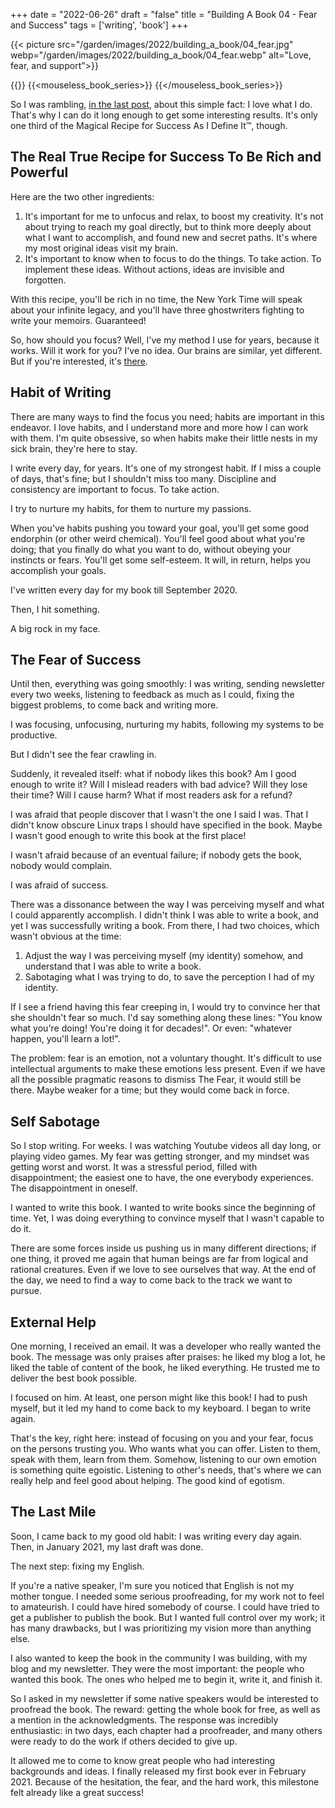 +++
date = "2022-06-26"
draft = "false"
title = "Building A Book 04 - Fear and Success"
tags = ['writing', 'book']
+++

{{< picture src="/garden/images/2022/building_a_book/04_fear.jpg" webp="/garden/images/2022/building_a_book/04_fear.webp" alt="Love, fear, and support">}}

{{<series>}}
{{<mouseless_book_series>}}
{{</mouseless_book_series>}}

So I was rambling, [in the last post](/garden/post/building_mouseless_book_idea/), about this simple fact: I love what I do. That's why I can do it long enough to get some interesting results. It's only one third of the Magical Recipe for Success As I Define It™, though.

## The Real True Recipe for Success To Be Rich and Powerful

Here are the two other ingredients:

1. It's important for me to unfocus and relax, to boost my creativity. It's not about trying to reach my goal directly, but to think more deeply about what I want to accomplish, and found new and secret paths. It's where my most original ideas visit my brain.
2. It's important to know when to focus to do the things. To take action. To implement these ideas. Without actions, ideas are invisible and forgotten.

With this recipe, you'll be rich in no time, the New York Time will speak about your infinite legacy, and you'll have three ghostwriters fighting to write your memoirs. Guaranteed!

So, how should you focus? Well, I've my method I use for years, because it works. Will it work for you? I've no idea. Our brains are similar, yet different. But if you're interested, it's [there]().

## Habit of Writing

There are many ways to find the focus you need; habits are important in this endeavor. I love habits, and I understand more and more how I can work with them. I'm quite obsessive, so when habits make their little nests in my sick brain, they're here to stay.

I write every day, for years. It's one of my strongest habit. If I miss a couple of days, that's fine; but I shouldn't miss too many. Discipline and consistency are important to focus. To take action.

I try to nurture my habits, for them to nurture my passions.

When you've habits pushing you toward your goal, you'll get some good endorphin (or other weird chemical). You'll feel good about what you're doing; that you finally do what you want to do, without obeying your instincts or fears. You'll get some self-esteem. It will, in return, helps you accomplish your goals.

I've written every day for my book till September 2020.

Then, I hit something.

A big rock in my face.

## The Fear of Success

Until then, everything was going smoothly: I was writing, sending newsletter every two weeks, listening to feedback as much as I could, fixing the biggest problems, to come back and writing more.

I was focusing, unfocusing, nurturing my habits, following my systems to be productive.

But I didn't see the fear crawling in.

Suddenly, it revealed itself: what if nobody likes this book? Am I good enough to write it? Will I mislead readers with bad advice? Will they lose their time? Will I cause harm? What if most readers ask for a refund?

I was afraid that people discover that I wasn't the one I said I was. That I didn't know obscure Linux traps I should have specified in the book. Maybe I wasn't good enough to write this book at the first place!

I wasn't afraid because of an eventual failure; if nobody gets the book, nobody would complain.

I was afraid of success.

There was a dissonance between the way I was perceiving myself and what I could apparently accomplish. I didn't think I was able to write a book, and yet I was successfully writing a book. From there, I had two choices, which wasn't obvious at the time:

1. Adjust the way I was perceiving myself (my identity) somehow, and understand that I was able to write a book.
2. Sabotaging what I was trying to do, to save the perception I had of my identity.

If I see a friend having this fear creeping in, I would try to convince her that she shouldn't fear so much. I'd say something along these lines:
"You know what you're doing! You're doing it for decades!". Or even: "whatever happen, you'll learn a lot!".

The problem: fear is an emotion, not a voluntary thought. It's difficult to use intellectual arguments to make these emotions less present. Even if we have all the possible pragmatic reasons to dismiss The Fear, it would still be there. Maybe weaker for a time; but they would come back in force.

## Self Sabotage

So I stop writing. For weeks. I was watching Youtube videos all day long, or playing video games. My fear was getting stronger, and my mindset was getting worst and worst. It was a stressful period, filled with disappointment; the easiest one to have, the one everybody experiences. The disappointment in oneself.

I wanted to write this book. I wanted to write books since the beginning of time. Yet, I was doing everything to convince myself that I wasn't capable to do it.

There are some forces inside us pushing us in many different directions; if one thing, it proved me again that human beings are far from logical and rational creatures. Even if we love to see ourselves that way. At the end of the day, we need to find a way to come back to the track we want to pursue.

## External Help

One morning, I received an email. It was a developer who really wanted the book. The message was only praises after praises: he liked my blog a lot, he liked the table of content of the book, he liked everything. He trusted me to deliver the best book possible.

I focused on him. At least, one person might like this book! I had to push myself, but it led my hand to come back to my keyboard. I began to write again.

That's the key, right here: instead of focusing on you and your fear, focus on the persons trusting you. Who wants what you can offer. Listen to them, speak with them, learn from them. Somehow, listening to our own emotion is something quite egoistic. Listening to other's needs, that's where we can really help and feel good about helping. The good kind of egotism.

## The Last Mile

Soon, I came back to my good old habit: I was writing every day again. Then, in January 2021, my last draft was done.

The next step: fixing my English.

If you're a native speaker, I'm sure you noticed that English is not my mother tongue. I needed some serious proofreading, for my work not to feel to amateurish. I could have hired somebody of course. I could have tried to get a publisher to publish the book. But I wanted full control over my work; it has many drawbacks, but I was prioritizing my vision more than anything else.

I also wanted to keep the book in the community I was building, with my blog and my newsletter. They were the most important: the people who wanted this book. The ones who helped me to begin it, write it, and finish it.

So I asked in my newsletter if some native speakers would be interested to proofread the book. The reward: getting the whole book for free, as well as a mention in the acknowledgments. The response was incredibly enthusiastic: in two days, each chapter had a proofreader, and many others were ready to do the work if others decided to give up.

It allowed me to come to know great people who had interesting backgrounds and ideas.
I finally released my first book ever in February 2021. Because of the hesitation, the fear, and the hard work, this milestone felt already like a great success!
